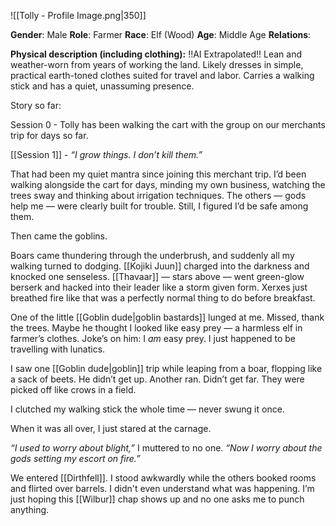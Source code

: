 ![[Tolly - Profile Image.png|350]]

**Gender**: Male
**Role**: Farmer
**Race**: Elf (Wood)
**Age**: Middle Age
**Relations**: 

**Physical description (including clothing):**  !!AI Extrapolated!!
Lean and weather-worn from years of working the land. Likely dresses in simple, practical earth-toned clothes suited for travel and labor. Carries a walking stick and has a quiet, unassuming presence.

Story so far:

Session 0 - Tolly has been walking the cart with the group on our merchants trip for days so far.

[[Session 1]] - _“I grow things. I don’t kill them.”_

That had been my quiet mantra since joining this merchant trip. I’d been walking alongside the cart for days, minding my own business, watching the trees sway and thinking about irrigation techniques. The others — gods help me — were clearly built for trouble. Still, I figured I’d be safe among them.

Then came the goblins.

Boars came thundering through the underbrush, and suddenly all my walking turned to dodging. [[Kojiki Juun]] charged into the darkness and knocked one senseless. [[Thavaar]] — stars above — went green-glow berserk and hacked into their leader like a storm given form. Xerxes just breathed fire like that was a perfectly normal thing to do before breakfast.

One of the little [[Goblin dude|goblin bastards]] lunged at me. Missed, thank the trees. Maybe he thought I looked like easy prey — a harmless elf in farmer’s clothes. Joke’s on him: I _am_ easy prey. I just happened to be travelling with lunatics.

I saw one [[Goblin dude|goblin]] trip while leaping from a boar, flopping like a sack of beets. He didn’t get up. Another ran. Didn’t get far. They were picked off like crows in a field.

I clutched my walking stick the whole time — never swung it once.

When it was all over, I just stared at the carnage.

_“I used to worry about blight,”_ I muttered to no one. _“Now I worry about the gods setting my escort on fire.”_

We entered [[Dirthfell]]. I stood awkwardly while the others booked rooms and flirted over barrels. I didn't even understand what was happening. I’m just hoping this [[Wilbur]] chap shows up and no one asks me to punch anything.